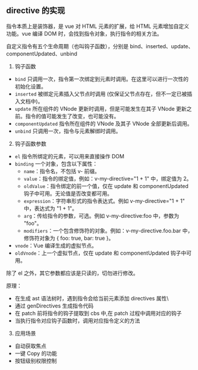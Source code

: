 ## directive 的实现

指令本质上是装饰器，是 vue 对 HTML 元素的扩展，给 HTML 元素增加自定义功能。vue 编译 DOM 时，会找到指令对象，执行指令的相关方法。

自定义指令有五个生命周期（也叫钩子函数），分别是 bind、inserted、update、componentUpdated、unbind

1. 钩子函数

- `bind` 只调用一次，指令第一次绑定到元素时调用。在这里可以进行一次性的初始化设置。
- `inserted` 被绑定元素插入父节点时调用 (仅保证父节点存在，但不一定已被插入文档中)。
- `update` 所在组件的 VNode 更新时调用，但是可能发生在其子 VNode 更新之前。指令的值可能发生了改变，也可能没有。
- `componentUpdated` 指令所在组件的 VNode 及其子 VNode 全部更新后调用。
- `unbind` 只调用一次，指令与元素解绑时调用。

2. 钩子函数参数

- `el` 指令所绑定的元素，可以用来直接操作 DOM
- `binding`   一个对象，包含以下属性：
  - `name`：指令名，不包括 v- 前缀。
  - `value`：指令的绑定值，例如：v-my-directive="1 + 1" 中，绑定值为 2。
  - `oldValue`：指令绑定的前一个值，仅在 update 和 componentUpdated 钩子中可用。无论值是否改变都可用。
  - `expression`：字符串形式的指令表达式。例如 v-my-directive="1 + 1" 中，表达式为 "1 + 1"。
  - `arg`：传给指令的参数，可选。例如 v-my-directive:foo 中，参数为 "foo"。
  - `modifiers`：一个包含修饰符的对象。例如：v-my-directive.foo.bar 中，修饰符对象为 { foo: true, bar: true }。
- `vnode`：Vue 编译生成的虚拟节点。
- `oldVnode`：上一个虚拟节点，仅在 update 和 componentUpdated 钩子中可用。

除了 el 之外，其它参数都应该是只读的，切勿进行修改。

原理：

- 在生成 ast 语法树时，遇到指令会给当前元素添加 directives 属性\
- 通过 genDirectives 生成指令代码
- 在 patch 前将指令的钩子提取到 cbs 中,在 patch 过程中调用对应的钩子
- 当执行指令对应钩子函数时，调用对应指令定义的方法

3. 应用场景

- 自动获取焦点
- 一键 Copy 的功能
- 按钮级别权限控制